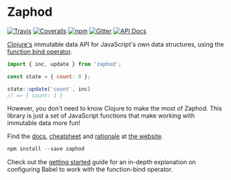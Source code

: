 # Zaphod
[![Travis](https://img.shields.io/travis/danprince/zaphod.svg?maxAge=2592000)](https://travis-ci.org/danprince/zaphod)
[![Coveralls](https://img.shields.io/coveralls/danprince/zaphod.svg?maxAge=2592000)]()
[![npm](https://img.shields.io/npm/v/zaphod.svg?maxAge=2592000)](https://npm.com/package/zaphod)
[![Gitter](https://img.shields.io/gitter/room/zaphodjs/Lobby.svg?maxAge=2592000)](https://gitter.im/zaphodjs/Lobby)
[![API Docs](https://img.shields.io/badge/API-Docs-blue.svg)][4]

[Clojure's][2] immutable data API for JavaScript's own data structures, using the [function bind operator][9].

```js
import { inc, update } from 'zaphod';

const state = { count: 0 };

state::update('count', inc)
// => { count: 1 }
```

However, you don't need to know Clojure to make the most of Zaphod. This library is just a set of JavaScript functions that make working with immutable data more fun!

Find the [docs][4], [cheatsheet][5] and [rationale][6] at [the website][3].

```js
npm install --save zaphod
```

Check out the [getting started][7] guide for an in-depth explanation on configuring Babel to work with the function-bind operator.

[1]: https://en.wikipedia.org/wiki/Zaphod_Beeblebrox
[2]: https://clojure.org/
[3]: https://zaphod.surge.sh
[4]: https://zaphod.surge.sh/api
[5]: https://zaphod.surge.sh/cheatsheet
[6]: https://zaphod.surge.sh/tutorial
[7]: https://zaphod.surge.sh/getting-started
[8]: https://developer.mozilla.org/en/docs/Web/JavaScript/Reference/Functions/rest_parameters
[9]: https://github.com/tc39/proposal-bind-operator
[10]: https://gitter.im/zaphod
[11]: https://github.com/danprince/zaphod
[12]: http://babeljs.io/
[13]: http://babeljs.io/docs/plugins/transform-function-bind/ 
[14]: https://babeljs.io/docs/plugins/preset-stage-0/
[15]: https://github.com/danprince/zaphod/issues/6
[16]: https://github.com/sebmarkbage/ecmascript-immutable-data-structures

